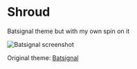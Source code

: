 # Shroud

Batsignal theme but with my own spin on it

![Batsignal screenshot](screenshot2.png)

Original theme: [Batsignal](https://marketplace.visualstudio.com/items?itemName=tamagui.batsignal)
